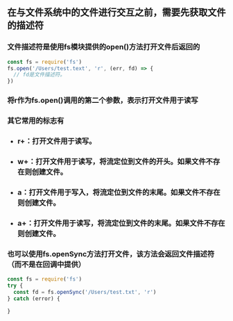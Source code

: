 ## 在与文件系统中的文件进行交互之前，需要先获取文件的描述符

### 文件描述符是使用fs模块提供的open()方法打开文件后返回的
```js
const fs = require('fs')
fs.open('/Users/test.text', 'r', (err, fd) => {
  // fd是文件描述符。
})
```

### 将r作为fs.open()调用的第二个参数，表示打开文件用于读写
### 其它常用的标志有
- ### r+：打开文件用于读写。
- ### w+：打开文件用于读写，将流定位到文件的开头。如果文件不存在则创建文件。
- ### a：打开文件用于写入，将流定位到文件的末尾。如果文件不存在则创建文件。
- ### a+：打开文件用于读写，将流定位到文件的末尾。如果文件不存在则创建文件。

### 也可以使用fs.openSync方法打开文件，该方法会返回文件描述符（而不是在回调中提供）
```js
const fs = require('fs')
try {
  const fd = fs.openSync('/Users/test.txt', 'r')
} catch (error) {
  
}
```